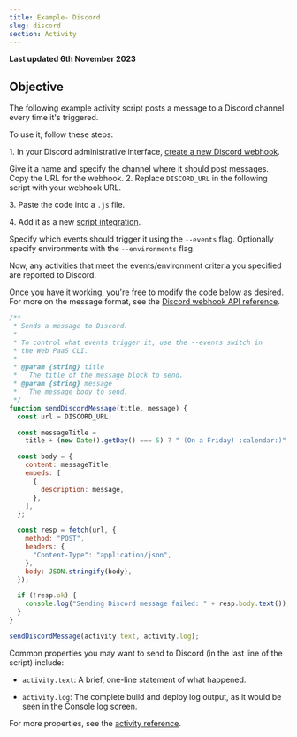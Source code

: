 ```yaml
---
title: Example- Discord
slug: discord
section: Activity
---
```


**Last updated 6th November 2023**



## Objective  

The following example activity script posts a message to a Discord channel every time it's triggered.

To use it, follow these steps:

1\. In your Discord administrative interface, [create a new Discord webhook](https://support.discord.com/hc/en-us/articles/228383668-Intro-to-Webhooks).

   Give it a name and specify the channel where it should post messages.
  Copy the URL for the webhook.
2\. Replace `DISCORD_URL` in the following script with your webhook URL.

3\. Paste the code into a `.js` file.

4\. Add it as a new [script integration](./_index.md#installing).


   Specify which events should trigger it using the `--events` flag.
   Optionally specify environments with the `--environments` flag.

Now, any activities that meet the events/environment criteria you specified are reported to Discord.

Once you have it working, you're free to modify the code below as desired.
For more on the message format, see the [Discord webhook API reference](https://discord.com/developers/docs/resources/webhook#execute-webhook).

```javascript
/**
 * Sends a message to Discord.
 *
 * To control what events trigger it, use the --events switch in
 * the Web PaaS CLI.
 *
 * @param {string} title
 *   The title of the message block to send.
 * @param {string} message
 *   The message body to send.
 */
function sendDiscordMessage(title, message) {
  const url = DISCORD_URL;

  const messageTitle =
    title + (new Date().getDay() === 5) ? " (On a Friday! :calendar:)" : "";

  const body = {
    content: messageTitle,
    embeds: [
      {
        description: message,
      },
    ],
  };

  const resp = fetch(url, {
    method: "POST",
    headers: {
      "Content-Type": "application/json",
    },
    body: JSON.stringify(body),
  });

  if (!resp.ok) {
    console.log("Sending Discord message failed: " + resp.body.text());
  }
}

sendDiscordMessage(activity.text, activity.log);
```

Common properties you may want to send to Discord (in the last line of the script) include:

- `activity.text`: A brief, one-line statement of what happened.

- `activity.log`: The complete build and deploy log output, as it would be seen in the Console log screen.


For more properties, see the [activity reference](./reference.md).
